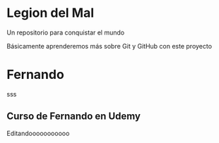 # Legion del Mal
Un repositorio para conquistar el mundo

Básicamente aprenderemos más sobre Git y GitHub con este proyecto


# Fernando
sss

## Curso de Fernando en Udemy

Editandooooooooooo